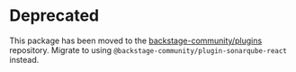 # Deprecated

This package has been moved to the [backstage-community/plugins](https://github.com/backstage/community-plugins) repository. Migrate to using `@backstage-community/plugin-sonarqube-react` instead.
